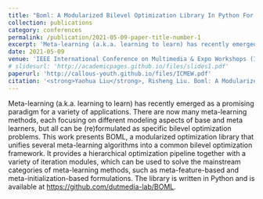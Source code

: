 ```yaml
---
title: "Boml: A Modularized Bilevel Optimization Library In Python For Meta Learning"
collection: publications
category: conferences
permalink: /publication/2021-05-09-paper-title-number-1
excerpt: 'Meta-learning (a.k.a. learning to learn) has recently emerged as a promising paradigm for a variety of applications. There are now many meta-learning methods, each focusing on different modeling aspects of base and meta learners, but all can be (re)formulated as specific bilevel optimization problems. ...'
date: 2021-05-09
venue: 'IEEE International Conference on Multimedia & Expo Workshops (ICMEW)'
# slidesurl: 'http://academicpages.github.io/files/slides1.pdf'
paperurl: 'http://callous-youth.github.io/files/ICMEW.pdf'
citation: '<strong>Yaohua Liu</strong>, Risheng Liu. Boml: A Modularized Bilevel Optimization Library In Python For Meta Learning[C]. IEEE International Conference on Multimedia & Expo Workshops (ICMEW), 2021, <span style="color: red;"><strong>Best Open Source Project Awards</strong></span>, <span style="color: red;"><strong>Oral</strong></span>.'
---
```


Meta-learning (a.k.a. learning to learn) has recently emerged as a promising paradigm for a variety of applications. There are now many meta-learning methods, each focusing on different modeling aspects of base and meta learners, but all can be (re)formulated as specific bilevel optimization problems. This work presents BOML, a modularized optimization library that unifies several meta-learning algorithms into a common bilevel optimization framework. It provides a hierarchical optimization pipeline together with a variety of iteration modules, which can be used to solve the mainstream categories of meta-learning methods, such as meta-feature-based and meta-initialization-based formulations. The library is written in Python and is available at https://github.com/dutmedia-lab/BOML.